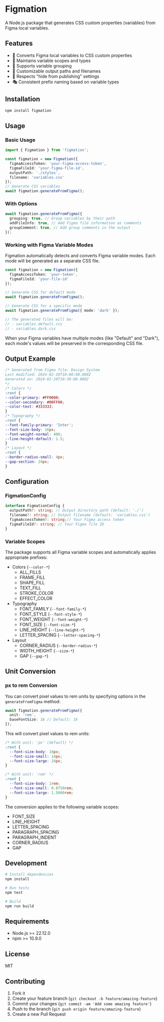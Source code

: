 # Figmation

A Node.js package that generates CSS custom properties (variables) from Figma local variables.

## Features

- 🎨 Converts Figma local variables to CSS custom properties
- 🔄 Maintains variable scopes and types
- 📁 Supports variable grouping
- 🎯 Customizable output paths and filenames
- 🚫 Respects "hide from publishing" settings
- 🎭 Consistent prefix naming based on variable types

## Installation

```bash
npm install figmation
```

## Usage

### Basic Usage

```ts
import { Figmation } from 'figmation';

const figmation = new Figmation({
  figmaAccessToken: 'your-figma-access-token',
  figmaFileId: 'your-figma-file-id',
  outputPath: './styles',
  filename: 'variables.css'
});
// Generate CSS variables
await figmation.generateFromFigma();
```

### With Options

```ts
await figmation.generateFromFigma({
  grouping: true, // Group variables by their path
  addFileInfo: true, // Add Figma file information as comments
  groupComment: true, // Add group comments in the output
});
```

### Working with Figma Variable Modes

Figmation automatically detects and converts Figma variable modes. Each mode will be generated as a separate CSS file.

```ts
const figmation = new Figmation({
  figmaAccessToken: 'your-token',
  figmaFileId: 'your-file-id'
});

// Generate CSS for default mode
await figmation.generateFromFigma();

// Generate CSS for a specific mode
await figmation.generateFromFigma({ mode: 'dark' });

// The generated files will be:
// - variables.default.css
// - variables.dark.css
```

When your Figma variables have multiple modes (like "Default" and "Dark"), each mode's values will be preserved in the corresponding CSS file.

## Output Example

```css
/* Generated from Figma file: Design System
Last modified: 2024-02-20T10:00:00.000Z
Generated on: 2024-02-20T10:30:00.000Z
*/
/* Colors */
:root {
--color-primary: #FF0000;
--color-secondary: #00FF00;
--color-text: #333333;
}
/* Typography */
:root {
--font-family-primary: 'Inter';
--font-size-body: 16px;
--font-weight-normal: 400;
--line-height-default: 1.5;
}
/* Layout */
:root {
--border-radius-small: 4px;
--gap-section: 24px;
}
```

## Configuration

### FigmationConfig

```ts
interface FigmationConfig {
  outputPath?: string; // Output directory path (default: './')
  filename?: string; // Output filename (default: 'variables.css')
  figmaAccessToken?: string;// Your Figma access token
  figmaFileId?: string; // Your Figma file ID
}
```

### Variable Scopes

The package supports all Figma variable scopes and automatically applies appropriate prefixes:

- Colors (`--color-*`)
  - ALL_FILLS
  - FRAME_FILL
  - SHAPE_FILL
  - TEXT_FILL
  - STROKE_COLOR
  - EFFECT_COLOR
- Typography
  - FONT_FAMILY (`--font-family-*`)
  - FONT_STYLE (`--font-style-*`)
  - FONT_WEIGHT (`--font-weight-*`)
  - FONT_SIZE (`--font-size-*`)
  - LINE_HEIGHT (`--line-height-*`)
  - LETTER_SPACING (`--letter-spacing-*`)
- Layout
  - CORNER_RADIUS (`--border-radius-*`)
  - WIDTH_HEIGHT (`--size-*`)
  - GAP (`--gap-*`)

## Unit Conversion

### px to rem Conversion

You can convert pixel values to rem units by specifying options in the `generateFromFigma` method:

```ts
await figmation.generateFromFigma({
  unit: 'rem',
  baseFontSize: 16 // Default: 16
});
```

This will convert pixel values to rem units:

```css
/* With unit: 'px' (default) */
:root {
  --font-size-body: 16px;
  --font-size-small: 14px;
  --font-size-large: 24px;
}

/* With unit: 'rem' */
:root {
  --font-size-body: 1rem;
  --font-size-small: 0.8750rem;
  --font-size-large: 1.5000rem;
}
```

The conversion applies to the following variable scopes:

- FONT_SIZE
- LINE_HEIGHT
- LETTER_SPACING
- PARAGRAPH_SPACING
- PARAGRAPH_INDENT
- CORNER_RADIUS
- GAP

## Development

```bash
# Install dependencies
npm install

# Run tests
npm test

# Build
npm run build
```

## Requirements

- Node.js >= 22.12.0
- npm >= 10.9.0

## License

MIT

## Contributing

1. Fork it
2. Create your feature branch (`git checkout -b feature/amazing-feature`)
3. Commit your changes (`git commit -am 'Add some amazing feature'`)
4. Push to the branch (`git push origin feature/amazing-feature`)
5. Create a new Pull Request
